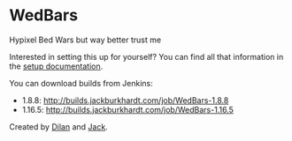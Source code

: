 # WedBars
Hypixel Bed Wars but way better trust me

Interested in setting this up for yourself? You can find all that information in the [setup documentation](docs/SETUP.md).

You can download builds from Jenkins:
- 1.8.8: http://builds.jackburkhardt.com/job/WedBars-1.8.8
- 1.16.5: http://builds.jackburkhardt.com/job/WedBars-1.16.5

Created by [Dilan](https://dilanxd.com) and [Jack](https://jackburkhardt.com).
